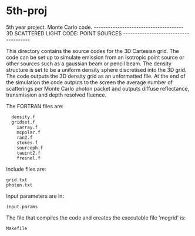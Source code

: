 # 5th-proj

5th year project.
Monte Carlo code.
		--------------------------------------
		3D SCATTERED LIGHT CODE: POINT SOURCES
		--------------------------------------

This directory contains the source codes for the 3D Cartesian grid. The code can be set up to simulate emission from an isotropic point source or other sources such as a gaussian beam or pencil beam. The density structure is set to be a uniform density sphere discretised into the 3D grid. The code outputs the 3D density grid as an unformatted file. At the end of the simulation the code outputs to the screen the average number of scatterings per Monte Carlo photon packet and outputs diffuse reflectance, transmission and depth resolved fluence.

The FORTRAN files are:

	  density.f
	  gridset.f
        iarray.f
        mcpolar.f
        ran2.f
        stokes.f
        sourceph.f
        tauint2.f
        fresnel.f
Include files are:

	grid.txt  
	photon.txt  

Input parameters are in:

	input.params

The file that compiles the code and creates the executable file 'mcgrid' is:

	Makefile


